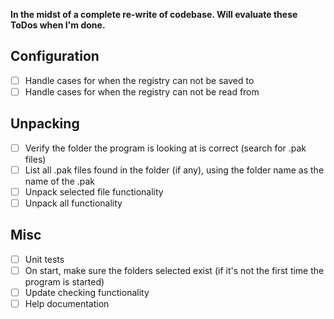 **In the midst of a complete re-write of codebase. Will evaluate these ToDos when I'm done.**
## Configuration
* [ ] Handle cases for when the registry can not be saved to
* [ ] Handle cases for when the registry can not be read from

## Unpacking
* [ ] Verify the folder the program is looking at is correct (search for .pak files)
* [ ] List all .pak files found in the folder (if any), using the folder name as the name of the .pak
* [ ] Unpack selected file functionality
* [ ] Unpack all functionality

## Misc
* [ ] Unit tests
* [ ] On start, make sure the folders selected exist (if it's not the first time the program is started)
* [ ] Update checking functionality
* [ ] Help documentation